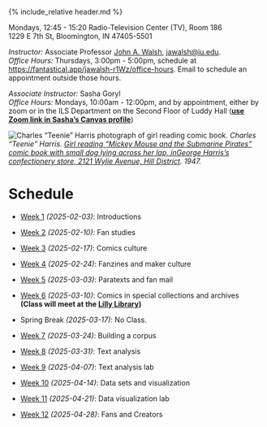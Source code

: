 {% include_relative header.md %}

Mondays, 12:45 - 15:20
Radio-Television Center (TV), Room 186  
1229 E 7th St, Bloomington, IN 47405-5501

*Instructor:* Associate Professor [John A. Walsh](http://johnwalsh.name/), [jawalsh@iu.edu](mailto:jawalsh@iu.edu).  
*Office Hours:* Thursdays, 3:00pm - 5:00pm, schedule at <https://fantastical.app/jawalsh-r1Wz/office-hours>. Email to schedule an appointment outside those hours.

*Associate Instructor:* Sasha Goryl <!-- [Sasha Goryl](), []() -->  
*Office Hours:*  Mondays, 10:00am - 12:00pm, and by appointment, either by zoom or in the ILS Department on the Second Floor of Luddy Hall ([**use Zoom link in Sasha’s Canvas profile**](https://iu.instructure.com/courses/2287248/users/6254266))

![Charles “Teenie” Harris photograph of girl reading comic book.](images/5202-1680.jpg)
_Charles “Teenie” Harris. [Girl reading “Mickey Mouse and the Submarine Pirates” comic book with small dog lying across her lap, inGeorge Harris’s confectionery store, 2121 Wylie Avenue, Hill District](https://collection.cmoa.org/objects/c0c9fc36-1f44-4f08-ad24-6fdc69f61a30). 1947._

# Schedule
- [Week 1](week01.md) _(2025-02-03)_: Introductions
- [Week 2](week02.md) _(2025-02-10)_: Fan studies
- [Week 3](week03.md) _(2025-02-17)_: Comics culture
- [Week 4](week04.md) _(2025-02-24)_: Fanzines and maker culture
- [Week 5](week05.md) _(2025-03-03)_: Paratexts and fan mail
- [Week 6](week06.md) _(2025-03-10)_: Comics in special collections and archives   
**(Class will meet at the [Lilly Library](https://maps.apple.com/?address=1200%20E%20Seventh%20St,%20Bloomington,%20IN%20%2047405,%20United%20States&auid=1366294706055500952&ll=39.167851,-86.519029&lsp=9902&q=Lilly%20Library))**
- Spring Break _(2025-03-17)_: No Class.
- [Week 7](week07.md) _(2025-03-24)_: Building a corpus

- [Week 8](week08.md) _(2025-03-31)_: Text analysis
- [Week 9](week09.md) _(2025-04-07)_: Text analysis lab
- [Week 10](week10.md) _(2025-04-14)_: Data sets and visualization
- [Week 11](week11.md) _(2025-04-21)_: Data visualization lab
- [Week 12](week12.md) _(2025-04-28)_: Fans and Creators

